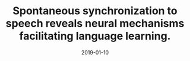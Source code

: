 ---
title: "Spontaneous synchronization to speech reveals neural mechanisms facilitating language learning. "
collection: publications
permalink: /publication/2019_spontaneous-synchronization-to-speech-reveals-neur
date: 2019-01-10
year: 2019
venue: 'Nature Neuroscience'
authors: 'Assaneo MF, Ripollés P, Orpella J, Lin W, de Diego Balaguer R, Poeppel D'
number: '159'
citation: 'Assaneo MF, Ripollés P, Orpella J, Lin W, de Diego Balaguer R, Poeppel D (2019). Spontaneous synchronization to speech reveals neural mechanisms facilitating language learning. . Nature Neuroscience.'
category: 'article'
---